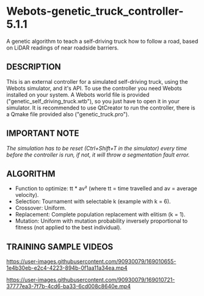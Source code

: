 # Webots-genetic_truck_controller-5.1.1
A genetic algorithm to teach a self-driving truck how to follow a road, based on LiDAR readings of near roadside barriers.

## DESCRIPTION
This is an external controller for a simulated self-driving truck, using the Webots simulator, and it's API.
To use the controller you need Webots installed on your system. A Webots world file is provided ("genetic_self_driving_truck.wtb"),
so you just have to open it in your simulator. It is recommended to use QtCreator to run the controller, there is a Qmake file provided
also ("genetic_truck.pro").

## IMPORTANT NOTE
*The simulation has to be reset (Ctrl+Shift+T in the simulator) every time before the controller is run,*
*if not, it will throw a segmentation fault error.*

## ALGORITHM
- Function to optimize: tt * av² (where tt = time travelled and av = average velocity).
- Selection: Tournament with selectable k (example with k = 6).
- Crossover: Uniform.
- Replacement: Complete population replacement with elitism (k = 1).
- Mutation: Uniform with mutation probability inversely proportional to fitness (not applied to the best individual).

## TRAINING SAMPLE VIDEOS
https://user-images.githubusercontent.com/90930079/169010655-1e4b30eb-e2c4-4223-894b-0f1aa11a34ea.mp4  

https://user-images.githubusercontent.com/90930079/169010721-37777ea3-7f7b-4cd6-ba33-6cd008c8640e.mp4
